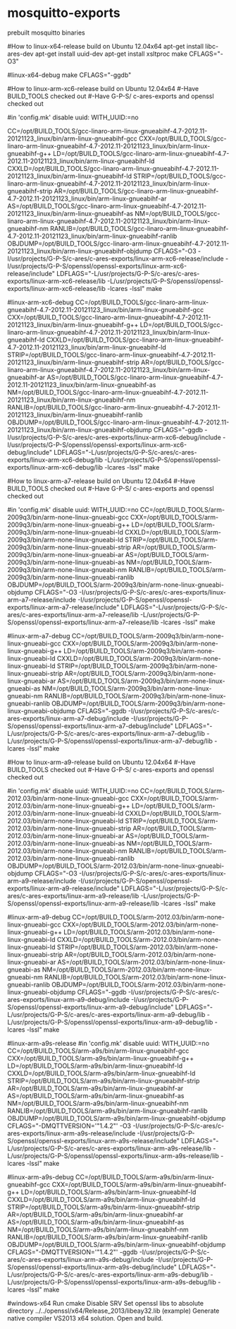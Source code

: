 # mosquitto-exports
prebuilt mosquitto binaries

#How to linux-x64-release build on Ubuntu 12.04x64
apt-get install libc-ares-dev
apt-get install uuid-dev
apt-get install xsltproc
make CFLAGS="-O3"

#linux-x64-debug
make CFLAGS="-ggdb"

#How to linux-arm-xc6-release build on Ubuntu 12.04x64
#-Have BUILD_TOOLS checked out
#-Have G-P-S/ c-ares-exports and openssl checked out

#in 'config.mk' disable uuid: WITH_UUID:=no
 
CC=/opt/BUILD_TOOLS/gcc-linaro-arm-linux-gnueabihf-4.7-2012.11-20121123_linux/bin/arm-linux-gnueabihf-gcc CXX=/opt/BUILD_TOOLS/gcc-linaro-arm-linux-gnueabihf-4.7-2012.11-20121123_linux/bin/arm-linux-gnueabihf-g++ LD=/opt/BUILD_TOOLS/gcc-linaro-arm-linux-gnueabihf-4.7-2012.11-20121123_linux/bin/arm-linux-gnueabihf-ld CXXLD=/opt/BUILD_TOOLS/gcc-linaro-arm-linux-gnueabihf-4.7-2012.11-20121123_linux/bin/arm-linux-gnueabihf-ld STRIP=/opt/BUILD_TOOLS/gcc-linaro-arm-linux-gnueabihf-4.7-2012.11-20121123_linux/bin/arm-linux-gnueabihf-strip AR=/opt/BUILD_TOOLS/gcc-linaro-arm-linux-gnueabihf-4.7-2012.11-20121123_linux/bin/arm-linux-gnueabihf-ar AS=/opt/BUILD_TOOLS/gcc-linaro-arm-linux-gnueabihf-4.7-2012.11-20121123_linux/bin/arm-linux-gnueabihf-as NM=/opt/BUILD_TOOLS/gcc-linaro-arm-linux-gnueabihf-4.7-2012.11-20121123_linux/bin/arm-linux-gnueabihf-nm RANLIB=/opt/BUILD_TOOLS/gcc-linaro-arm-linux-gnueabihf-4.7-2012.11-20121123_linux/bin/arm-linux-gnueabihf-ranlib OBJDUMP=/opt/BUILD_TOOLS/gcc-linaro-arm-linux-gnueabihf-4.7-2012.11-20121123_linux/bin/arm-linux-gnueabihf-objdump CFLAGS="-O3 -I/usr/projects/G-P-S/c-ares/c-ares-exports/linux-arm-xc6-release/include -I/usr/projects/G-P-S/openssl/openssl-exports/linux-arm-xc6-release/include" LDFLAGS="-L/usr/projects/G-P-S/c-ares/c-ares-exports/linux-arm-xc6-release/lib -L/usr/projects/G-P-S/openssl/openssl-exports/linux-arm-xc6-release/lib -lcares -lssl"  make

#linux-arm-xc6-debug
CC=/opt/BUILD_TOOLS/gcc-linaro-arm-linux-gnueabihf-4.7-2012.11-20121123_linux/bin/arm-linux-gnueabihf-gcc CXX=/opt/BUILD_TOOLS/gcc-linaro-arm-linux-gnueabihf-4.7-2012.11-20121123_linux/bin/arm-linux-gnueabihf-g++ LD=/opt/BUILD_TOOLS/gcc-linaro-arm-linux-gnueabihf-4.7-2012.11-20121123_linux/bin/arm-linux-gnueabihf-ld CXXLD=/opt/BUILD_TOOLS/gcc-linaro-arm-linux-gnueabihf-4.7-2012.11-20121123_linux/bin/arm-linux-gnueabihf-ld STRIP=/opt/BUILD_TOOLS/gcc-linaro-arm-linux-gnueabihf-4.7-2012.11-20121123_linux/bin/arm-linux-gnueabihf-strip AR=/opt/BUILD_TOOLS/gcc-linaro-arm-linux-gnueabihf-4.7-2012.11-20121123_linux/bin/arm-linux-gnueabihf-ar AS=/opt/BUILD_TOOLS/gcc-linaro-arm-linux-gnueabihf-4.7-2012.11-20121123_linux/bin/arm-linux-gnueabihf-as NM=/opt/BUILD_TOOLS/gcc-linaro-arm-linux-gnueabihf-4.7-2012.11-20121123_linux/bin/arm-linux-gnueabihf-nm RANLIB=/opt/BUILD_TOOLS/gcc-linaro-arm-linux-gnueabihf-4.7-2012.11-20121123_linux/bin/arm-linux-gnueabihf-ranlib OBJDUMP=/opt/BUILD_TOOLS/gcc-linaro-arm-linux-gnueabihf-4.7-2012.11-20121123_linux/bin/arm-linux-gnueabihf-objdump CFLAGS="-ggdb -I/usr/projects/G-P-S/c-ares/c-ares-exports/linux-arm-xc6-debug/include -I/usr/projects/G-P-S/openssl/openssl-exports/linux-arm-xc6-debug/include" LDFLAGS="-L/usr/projects/G-P-S/c-ares/c-ares-exports/linux-arm-xc6-debug/lib -L/usr/projects/G-P-S/openssl/openssl-exports/linux-arm-xc6-debug/lib -lcares -lssl"  make

#How to linux-arm-a7-release build on Ubuntu 12.04x64
#-Have BUILD_TOOLS checked out
#-Have G-P-S/ c-ares-exports and openssl checked out

#in 'config.mk' disable uuid: WITH_UUID:=no
CC=/opt/BUILD_TOOLS/arm-2009q3/bin/arm-none-linux-gnueabi-gcc CXX=/opt/BUILD_TOOLS/arm-2009q3/bin/arm-none-linux-gnueabi-g++ LD=/opt/BUILD_TOOLS/arm-2009q3/bin/arm-none-linux-gnueabi-ld CXXLD=/opt/BUILD_TOOLS/arm-2009q3/bin/arm-none-linux-gnueabi-ld STRIP=/opt/BUILD_TOOLS/arm-2009q3/bin/arm-none-linux-gnueabi-strip AR=/opt/BUILD_TOOLS/arm-2009q3/bin/arm-none-linux-gnueabi-ar AS=/opt/BUILD_TOOLS/arm-2009q3/bin/arm-none-linux-gnueabi-as NM=/opt/BUILD_TOOLS/arm-2009q3/bin/arm-none-linux-gnueabi-nm RANLIB=/opt/BUILD_TOOLS/arm-2009q3/bin/arm-none-linux-gnueabi-ranlib OBJDUMP=/opt/BUILD_TOOLS/arm-2009q3/bin/arm-none-linux-gnueabi-objdump CFLAGS="-O3 -I/usr/projects/G-P-S/c-ares/c-ares-exports/linux-arm-a7-release/include -I/usr/projects/G-P-S/openssl/openssl-exports/linux-arm-a7-release/include" LDFLAGS="-L/usr/projects/G-P-S/c-ares/c-ares-exports/linux-arm-a7-release/lib -L/usr/projects/G-P-S/openssl/openssl-exports/linux-arm-a7-release/lib -lcares -lssl"  make
 

#linux-arm-a7-debug
CC=/opt/BUILD_TOOLS/arm-2009q3/bin/arm-none-linux-gnueabi-gcc CXX=/opt/BUILD_TOOLS/arm-2009q3/bin/arm-none-linux-gnueabi-g++ LD=/opt/BUILD_TOOLS/arm-2009q3/bin/arm-none-linux-gnueabi-ld CXXLD=/opt/BUILD_TOOLS/arm-2009q3/bin/arm-none-linux-gnueabi-ld STRIP=/opt/BUILD_TOOLS/arm-2009q3/bin/arm-none-linux-gnueabi-strip AR=/opt/BUILD_TOOLS/arm-2009q3/bin/arm-none-linux-gnueabi-ar AS=/opt/BUILD_TOOLS/arm-2009q3/bin/arm-none-linux-gnueabi-as NM=/opt/BUILD_TOOLS/arm-2009q3/bin/arm-none-linux-gnueabi-nm RANLIB=/opt/BUILD_TOOLS/arm-2009q3/bin/arm-none-linux-gnueabi-ranlib OBJDUMP=/opt/BUILD_TOOLS/arm-2009q3/bin/arm-none-linux-gnueabi-objdump CFLAGS="-ggdb -I/usr/projects/G-P-S/c-ares/c-ares-exports/linux-arm-a7-debug/include -I/usr/projects/G-P-S/openssl/openssl-exports/linux-arm-a7-debug/include" LDFLAGS="-L/usr/projects/G-P-S/c-ares/c-ares-exports/linux-arm-a7-debug/lib -L/usr/projects/G-P-S/openssl/openssl-exports/linux-arm-a7-debug/lib -lcares -lssl"  make

#How to linux-arm-a9-release build on Ubuntu 12.04x64
#-Have BUILD_TOOLS checked out
#-Have G-P-S/ c-ares-exports and openssl checked out

#in 'config.mk' disable uuid: WITH_UUID:=no
CC=/opt/BUILD_TOOLS/arm-2012.03/bin/arm-none-linux-gnueabi-gcc CXX=/opt/BUILD_TOOLS/arm-2012.03/bin/arm-none-linux-gnueabi-g++ LD=/opt/BUILD_TOOLS/arm-2012.03/bin/arm-none-linux-gnueabi-ld CXXLD=/opt/BUILD_TOOLS/arm-2012.03/bin/arm-none-linux-gnueabi-ld STRIP=/opt/BUILD_TOOLS/arm-2012.03/bin/arm-none-linux-gnueabi-strip AR=/opt/BUILD_TOOLS/arm-2012.03/bin/arm-none-linux-gnueabi-ar AS=/opt/BUILD_TOOLS/arm-2012.03/bin/arm-none-linux-gnueabi-as NM=/opt/BUILD_TOOLS/arm-2012.03/bin/arm-none-linux-gnueabi-nm RANLIB=/opt/BUILD_TOOLS/arm-2012.03/bin/arm-none-linux-gnueabi-ranlib OBJDUMP=/opt/BUILD_TOOLS/arm-2012.03/bin/arm-none-linux-gnueabi-objdump CFLAGS="-O3 -I/usr/projects/G-P-S/c-ares/c-ares-exports/linux-arm-a9-release/include -I/usr/projects/G-P-S/openssl/openssl-exports/linux-arm-a9-release/include" LDFLAGS="-L/usr/projects/G-P-S/c-ares/c-ares-exports/linux-arm-a9-release/lib -L/usr/projects/G-P-S/openssl/openssl-exports/linux-arm-a9-release/lib -lcares -lssl"  make


#linux-arm-a9-debug
CC=/opt/BUILD_TOOLS/arm-2012.03/bin/arm-none-linux-gnueabi-gcc CXX=/opt/BUILD_TOOLS/arm-2012.03/bin/arm-none-linux-gnueabi-g++ LD=/opt/BUILD_TOOLS/arm-2012.03/bin/arm-none-linux-gnueabi-ld CXXLD=/opt/BUILD_TOOLS/arm-2012.03/bin/arm-none-linux-gnueabi-ld STRIP=/opt/BUILD_TOOLS/arm-2012.03/bin/arm-none-linux-gnueabi-strip AR=/opt/BUILD_TOOLS/arm-2012.03/bin/arm-none-linux-gnueabi-ar AS=/opt/BUILD_TOOLS/arm-2012.03/bin/arm-none-linux-gnueabi-as NM=/opt/BUILD_TOOLS/arm-2012.03/bin/arm-none-linux-gnueabi-nm RANLIB=/opt/BUILD_TOOLS/arm-2012.03/bin/arm-none-linux-gnueabi-ranlib OBJDUMP=/opt/BUILD_TOOLS/arm-2012.03/bin/arm-none-linux-gnueabi-objdump CFLAGS="-ggdb -I/usr/projects/G-P-S/c-ares/c-ares-exports/linux-arm-a9-debug/include -I/usr/projects/G-P-S/openssl/openssl-exports/linux-arm-a9-debug/include" LDFLAGS="-L/usr/projects/G-P-S/c-ares/c-ares-exports/linux-arm-a9-debug/lib -L/usr/projects/G-P-S/openssl/openssl-exports/linux-arm-a9-debug/lib -lcares -lssl"  make

#linux-arm-a9s-release
#in 'config.mk' disable uuid: WITH_UUID:=no
CC=/opt/BUILD_TOOLS/arm-a9s/bin/arm-linux-gnueabihf-gcc CXX=/opt/BUILD_TOOLS/arm-a9s/bin/arm-linux-gnueabihf-g++ LD=/opt/BUILD_TOOLS/arm-a9s/bin/arm-linux-gnueabihf-ld CXXLD=/opt/BUILD_TOOLS/arm-a9s/bin/arm-linux-gnueabihf-ld STRIP=/opt/BUILD_TOOLS/arm-a9s/bin/arm-linux-gnueabihf-strip AR=/opt/BUILD_TOOLS/arm-a9s/bin/arm-linux-gnueabihf-ar AS=/opt/BUILD_TOOLS/arm-a9s/bin/arm-linux-gnueabihf-as NM=/opt/BUILD_TOOLS/arm-a9s/bin/arm-linux-gnueabihf-nm RANLIB=/opt/BUILD_TOOLS/arm-a9s/bin/arm-linux-gnueabihf-ranlib OBJDUMP=/opt/BUILD_TOOLS/arm-a9s/bin/arm-linux-gnueabihf-objdump CFLAGS="-DMQTTVERSION='\"1.4.2\"' -O3 -I/usr/projects/G-P-S/c-ares/c-ares-exports/linux-arm-a9s-release/include -I/usr/projects/G-P-S/openssl/openssl-exports/linux-arm-a9s-release/include" LDFLAGS="-L/usr/projects/G-P-S/c-ares/c-ares-exports/linux-arm-a9s-release/lib -L/usr/projects/G-P-S/openssl/openssl-exports/linux-arm-a9s-release/lib -lcares -lssl"  make


#linux-arm-a9s-debug
CC=/opt/BUILD_TOOLS/arm-a9s/bin/arm-linux-gnueabihf-gcc CXX=/opt/BUILD_TOOLS/arm-a9s/bin/arm-linux-gnueabihf-g++ LD=/opt/BUILD_TOOLS/arm-a9s/bin/arm-linux-gnueabihf-ld CXXLD=/opt/BUILD_TOOLS/arm-a9s/bin/arm-linux-gnueabihf-ld STRIP=/opt/BUILD_TOOLS/arm-a9s/bin/arm-linux-gnueabihf-strip AR=/opt/BUILD_TOOLS/arm-a9s/bin/arm-linux-gnueabihf-ar AS=/opt/BUILD_TOOLS/arm-a9s/bin/arm-linux-gnueabihf-as NM=/opt/BUILD_TOOLS/arm-a9s/bin/arm-linux-gnueabihf-nm RANLIB=/opt/BUILD_TOOLS/arm-a9s/bin/arm-linux-gnueabihf-ranlib OBJDUMP=/opt/BUILD_TOOLS/arm-a9s/bin/arm-linux-gnueabihf-objdump CFLAGS="-DMQTTVERSION='\"1.4.2\"' -ggdb -I/usr/projects/G-P-S/c-ares/c-ares-exports/linux-arm-a9s-debug/include -I/usr/projects/G-P-S/openssl/openssl-exports/linux-arm-a9s-debug/include" LDFLAGS="-L/usr/projects/G-P-S/c-ares/c-ares-exports/linux-arm-a9s-debug/lib -L/usr/projects/G-P-S/openssl/openssl-exports/linux-arm-a9s-debug/lib -lcares -lssl"  make

#windows-x64
Run cmake
Disable SRV
Set openssl libs to absolute directory ../../openssl/x64/Release_2013/libeay32.lib (example)
Generate native compiler VS2013 x64 solution.
Open and build.

